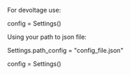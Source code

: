 For devoltage use:

config = Settings()

Using your path to json file:

Settings.path_config = "config_file.json"

config = Settings()
